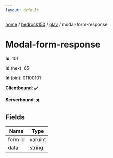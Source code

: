 ```yaml
---
layout: default
---
```


[home](/)  /  [bedrock150](/protocol/bedrock150)  /  [play](/protocol/bedrock150/play)  /  modal-form-response

# Modal-form-response

**Id**: 101

**Id** (hex): 65

**Id** (bin): 01100101

**Clientbound**: ✔️

**Serverbound**: ✖️

## Fields

Name | Type
---|---
form id | varuint
data | string

